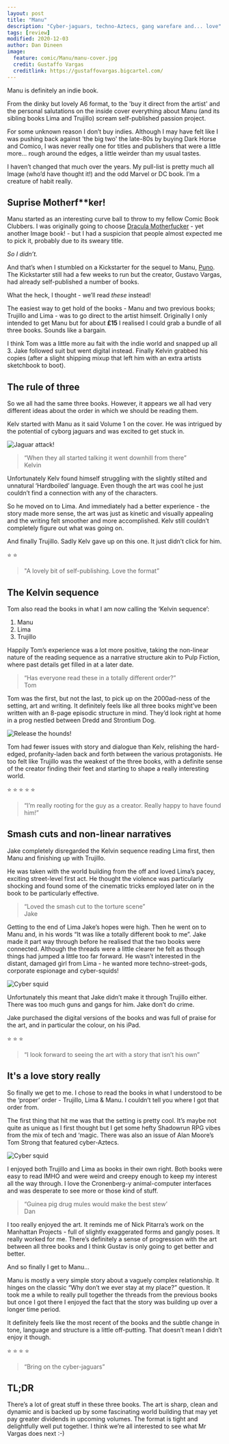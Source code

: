 ```yaml
---
layout: post
title: "Manu"
description: "Cyber-jaguars, techno-Aztecs, gang warefare and... love"
tags: [review]
modified: 2020-12-03
author: Dan Dineen
image:
  feature: comic/Manu/manu-cover.jpg
  credit: Gustaffo Vargas 
  creditlink: https://gustaffovargas.bigcartel.com/
---
```

Manu is definitely an indie book.

From the dinky but lovely A6 format, to the 'buy it direct from the artist' and the personal salutations on the inside cover everything about Manu (and its sibling books Lima and Trujillo) scream self-published passion project.

For some unknown reason I don’t buy indies. Although I may have felt like I was pushing back against 'the big two' the late-80s by buying Dark Horse and Comico, I was never really one for titles and publishers that were a little more&hellip; rough around the edges, a little weirder than my usual tastes.

I haven’t changed that much over the years. My pull-list is pretty much all Image (who’d have thought it!) and the odd Marvel or DC book. I’m a creature of habit really.

## Suprise Motherf**ker!

Manu started as an interesting curve ball to throw to my fellow Comic Book Clubbers. I was originally going to choose [Dracula Motherfucker](https://imagecomics.com/comics/series/dracula-motherf-ker) - yet another Image book! - but I had a suspicion that people almost expected me to pick it, probably due to its sweary title.

_So I didn’t._

And that’s when I stumbled on a Kickstarter for the sequel to Manu, [Puno](https://gustaffovargas.bigcartel.com/product/puno-altiplano-vol-2-pre-order). The Kickstarter still had a few weeks to run but the creator, Gustavo Vargas, had already self-published a number of books.

What the heck, I thought - we’ll read _these_ instead!

The easiest way to get hold of the books - Manu and two previous books; Trujillo and Lima - was to go direct to the artist himself. Originally I only intended to get Manu but for about **£15** I realised I could grab a bundle of all three books. Sounds like a bargain.

I think Tom was a little more au fait with the indie world and snapped up all 3. Jake followed suit but went digital instead. Finally Kelvin grabbed his copies (after a slight shipping mixup that left him with an extra artists sketchbook to boot).

## The rule of three

So we all had the same three books. However, it appears we all had very different ideas about the order in which we should be reading them. 

Kelv started with Manu as it said Volume 1 on the cover. He was intrigued by the potential of cyborg jaguars and was excited to get stuck in.

![Jaguar attack!](/images/comic/Manu/manu-jaguar.jpg)

> “When they all started talking it went downhill from there”<br/>
> Kelvin

Unfortunately Kelv found himself struggling with the slightly stilted and unnatural ‘Hardboiled’ language. Even though the art was cool he just couldn’t find a connection with any of the characters.

So he moved on to Lima. And immediately had a better experience - the story made more sense, the art was just as kinetic and visually appealing and the writing felt smoother and more accomplished. Kelv still couldn’t completely figure out what was going on.

And finally Trujillo. Sadly Kelv gave up on this one. It just didn’t click for him.

⭐ ⭐ 
>"A lovely bit of self-publishing. Love the format”

## The Kelvin sequence

Tom also read the books in what I am now calling the ‘Kelvin sequence’:

1. Manu
1. Lima
1. Trujillo

Happily Tom’s experience was a lot more positive, taking the non-linear nature of the reading sequence as a narrative structure akin to Pulp Fiction, where past details get filled in at a later date.

> “Has everyone read these in a totally different order?”<br/>
> Tom

Tom was the first, but not the last, to pick up on the 2000ad-ness of the setting, art and writing. It definitely feels like all three books might’ve been written with an 8-page episodic structure in mind. They’d look right at home in a prog nestled between Dredd and Strontium Dog.

![Release the hounds!](/images/comic/Manu/manu-dogs.jpg)

Tom had fewer issues with story and dialogue than Kelv, relishing the hard-edged, profanity-laden back and forth between the various protagonists. He too felt like Trujillo was the weakest of the three books, with a definite sense of the creator finding their feet and starting to shape a really interesting world.

⭐ ⭐ ⭐ ⭐ ⭐ 
>“I’m really rooting for the guy as a creator. Really happy to have found him!”

## Smash cuts and non-linear narratives

Jake completely disregarded the Kelvin sequence reading Lima first, then Manu and finishing up with Trujillo.

He was taken with the world building from the off and loved Lima’s pacey, exciting street-level first act. He thought the violence was particularly shocking and found some of the cinematic tricks employed later on in the book to be particularly effective.

> “Loved the smash cut to the torture scene”<br/>
> Jake

Getting to the end of Lima Jake’s hopes were high. Then he went on to Manu and, in his words “It was like a totally different book to me”. Jake made it part way through before he realised that the two books were connected. Although the threads were a little clearer he felt as though things had jumped a little too far forward. He wasn’t interested in the distant, damaged girl from Lima - he wanted more techno-street-gods, corporate espionage and cyber-squids!

![Cyber squid](/images/comic/Manu/manu-squid.png)

Unfortunately this meant that Jake didn’t make it through Trujillo either. There was too much guns and gangs for him. Jake don’t do crime.

Jake purchased the digital versions of the books and was full of praise for the art, and in particular the colour, on his iPad. 

⭐ ⭐ ⭐ 
>“I look forward to seeing the art with a story that isn’t his own”

## It's a love story really

So finally we get to me. I chose to read the books in what I understood to be the ‘proper’ order - Trujillo, Lima & Manu. I couldn’t tell you where I got that order from.

The first thing that hit me was that the setting is pretty cool. It’s maybe not quite as unique as I first thought but I get some hefty Shadowrun RPG vibes from the mix of tech and ‘magic. There was also an issue of Alan Moore’s Tom Strong that featured cyber-Aztecs.

![Cyber squid](/images/comic/Manu/manu-cityscape.jpg)

I enjoyed both Trujillo and Lima as books in their own right. Both books were easy to read IMHO and were weird and creepy enough to keep my interest all the way through. I love the Cronenberg-y animal-computer interfaces and was desperate to see more or those kind of stuff.

> “Guinea pig drug mules would make the best stew’<br/>
> Dan

I too really enjoyed the art. It reminds me of Nick Pitarra’s work on the Manhattan Projects - full of slightly exaggerated forms and gangly poses. It really worked for me. There’s definitely a sense of progression with the art between all three books and I think Gustav is only going to get better and better.

And so finally I get to Manu&hellip;

Manu is mostly a very simple story about a vaguely complex relationship. It hinges on the classic “Why don’t we ever stay at my place?” question. It took me a while to really pull together the threads from the previous books but once I got there I enjoyed the fact that the story was building up over a longer time period.

It definitely feels like the most recent of the books and the subtle change in tone, language and structure is a little off-putting. That doesn’t mean I didn’t enjoy it though.

⭐ ⭐ ⭐ ⭐ 
>“Bring on the cyber-jaguars”

## TL;DR

There’s a lot of great stuff in these three books. The art is sharp, clean and dynamic and is backed up by some fascinating world building that may yet pay greater dividends in upcoming volumes. The format is tight and delightfully well put together. I think we’re all interested to see what Mr Vargas does next :-)
